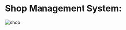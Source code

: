 # Shop Management System:
![shop](https://user-images.githubusercontent.com/75266387/215327044-8ce09227-54e4-4e96-8e22-82ec110a2a84.png)
